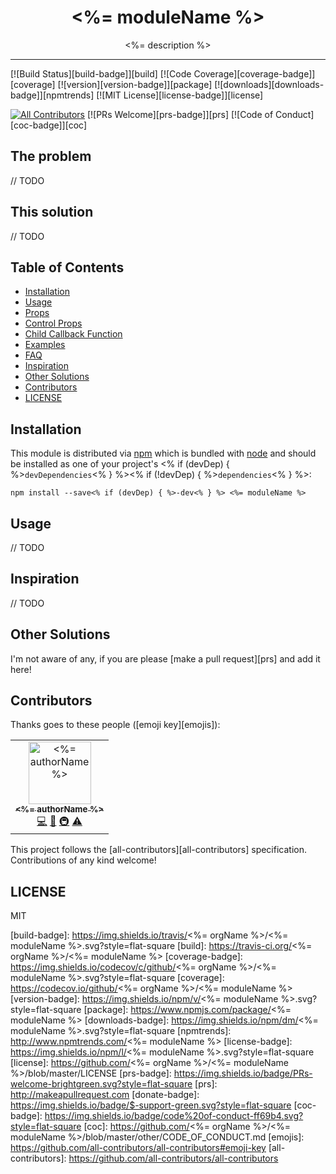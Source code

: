<div align="center">
<h1><%= moduleName %></h1>

<p><%= description %></p>
</div>

<hr />

[![Build Status][build-badge]][build]
[![Code Coverage][coverage-badge]][coverage]
[![version][version-badge]][package]
[![downloads][downloads-badge]][npmtrends]
[![MIT License][license-badge]][license]

[![All Contributors](https://img.shields.io/badge/all_contributors-1-orange.svg?style=flat-square)](#contributors)
[![PRs Welcome][prs-badge]][prs]
[![Code of Conduct][coc-badge]][coc]

## The problem

// TODO

## This solution

// TODO

## Table of Contents

<!-- START doctoc generated TOC please keep comment here to allow auto update -->
<!-- DON'T EDIT THIS SECTION. It'll update automatically -->

- [Installation](#installation)
- [Usage](#usage)
- [Props](#props)
- [Control Props](#control-props)
- [Child Callback Function](#child-callback-function)
- [Examples](#examples)
- [FAQ](#faq)
- [Inspiration](#inspiration)
- [Other Solutions](#other-solutions)
- [Contributors](#contributors)
- [LICENSE](#license)

<!-- END doctoc generated TOC please keep comment here to allow auto update -->

## Installation

This module is distributed via [npm][npm] which is bundled with [node][node] and
should be installed as one of your project's <% if (devDep) { %>`devDependencies`<% } %><% if (!devDep) { %>`dependencies`<% } %>:

```
npm install --save<% if (devDep) { %>-dev<% } %> <%= moduleName %>
```

## Usage

// TODO

## Inspiration

// TODO

## Other Solutions

I'm not aware of any, if you are please [make a pull request][prs] and add it
here!

## Contributors

Thanks goes to these people ([emoji key][emojis]):

<!-- ALL-CONTRIBUTORS-LIST:START - Do not remove or modify this section -->
<!-- prettier-ignore -->
<table><tr><td align="center"><a href="https://www.3alves.com"><img src="https://avatars3.githubusercontent.com/u/784848?s=460&v=4" width="100px;" alt="<%= authorName %>"/><br /><sub><b><%= authorName %></b></sub></a><br /><a href="https://github.com/<%= orgName %>/<%= moduleName %>/commits?author=<%= authorID %>" title="Code">💻</a> <a href="https://github.com/<%= orgName %>/<%= moduleName %>/commits?author=<%= authorID %>" title="Documentation">📖</a> <a href="#infra-<%= authorID %>" title="Infrastructure (Hosting, Build-Tools, etc)">🚇</a> <a href="https://github.com/<%= orgName %>/<%= moduleName %>/commits?author=<%= authorID %>" title="Tests">⚠️</a></td></tr></table>

<!-- ALL-CONTRIBUTORS-LIST:END -->

This project follows the [all-contributors][all-contributors] specification.
Contributions of any kind welcome!

## LICENSE

MIT

[npm]: https://www.npmjs.com/
[node]: https://nodejs.org

[build-badge]: https://img.shields.io/travis/<%= orgName %>/<%= moduleName %>.svg?style=flat-square
[build]: https://travis-ci.org/<%= orgName %>/<%= moduleName %>
[coverage-badge]: https://img.shields.io/codecov/c/github/<%= orgName %>/<%= moduleName %>.svg?style=flat-square
[coverage]: https://codecov.io/github/<%= orgName %>/<%= moduleName %>
[version-badge]: https://img.shields.io/npm/v/<%= moduleName %>.svg?style=flat-square
[package]: https://www.npmjs.com/package/<%= moduleName %>
[downloads-badge]: https://img.shields.io/npm/dm/<%= moduleName %>.svg?style=flat-square
[npmtrends]: http://www.npmtrends.com/<%= moduleName %>
[license-badge]: https://img.shields.io/npm/l/<%= moduleName %>.svg?style=flat-square
[license]: https://github.com/<%= orgName %>/<%= moduleName %>/blob/master/LICENSE
[prs-badge]: https://img.shields.io/badge/PRs-welcome-brightgreen.svg?style=flat-square
[prs]: http://makeapullrequest.com
[donate-badge]: https://img.shields.io/badge/$-support-green.svg?style=flat-square
[coc-badge]: https://img.shields.io/badge/code%20of-conduct-ff69b4.svg?style=flat-square
[coc]: https://github.com/<%= orgName %>/<%= moduleName %>/blob/master/other/CODE_OF_CONDUCT.md
[emojis]: https://github.com/all-contributors/all-contributors#emoji-key
[all-contributors]: https://github.com/all-contributors/all-contributors
